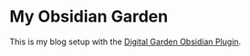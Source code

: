 # My Obsidian Garden
This is my blog setup with the [Digital Garden Obsidian Plugin](https://github.com/oleeskild/Obsidian-Digital-Garden).
